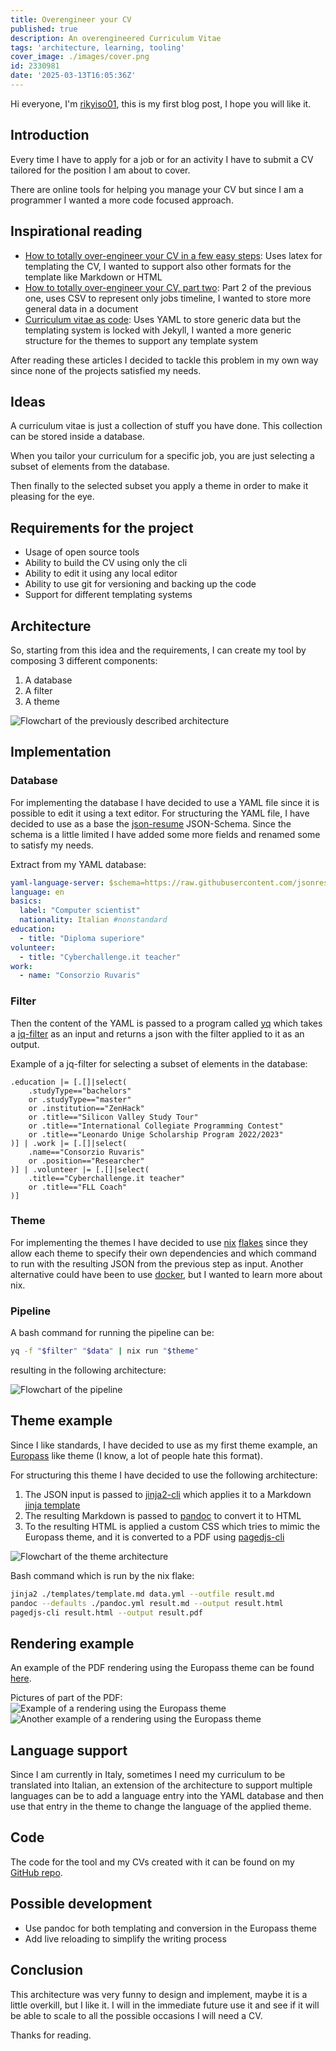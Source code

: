 ```yaml
---
title: Overengineer your CV
published: true
description: An overengineered Curriculum Vitae
tags: 'architecture, learning, tooling'
cover_image: ./images/cover.png
id: 2330981
date: '2025-03-13T16:05:36Z'
---
```


Hi everyone, I'm [rikyiso01](https://github.com/rikyiso01), this is my first blog post, I hope you will like it.

## Introduction

Every time I have to apply for a job or for an activity I have to submit a CV tailored for the position I am about to cover.

There are online tools for helping you manage your CV but since I am a programmer I wanted a more code focused approach.

## Inspirational reading

- [How to totally over-engineer your CV in a few easy steps](https://dev.to/jj/how-to-totally-over-engineer-your-cv-in-a-few-easy-steps-6ha):
    Uses latex for templating the CV, I wanted to support also other formats for the template like Markdown or HTML
- [How to totally over-engineer your CV, part two](https://dev.to/jj/how-to-totally-over-engineer-your-cv-part-two-1oip):
    Part 2 of the previous one, uses CSV to represent only jobs timeline, I wanted to store more general data in a document
- [Curriculum vitae as code](https://philippart-s.github.io/blog/articles/resume-as-code/):
    Uses YAML to store generic data but the templating system is locked with Jekyll,
    I wanted a more generic structure for the themes to support any template system

After reading these articles I decided to tackle this problem in my own way since none of the projects satisfied my needs.

## Ideas

A curriculum vitae is just a collection of stuff you have done. This collection can be stored inside a database.

When you tailor your curriculum for a specific job, you are just selecting a subset of elements from the database.

Then finally to the selected subset you apply a theme in order to make it pleasing for the eye.

## Requirements for the project

- Usage of open source tools
- Ability to build the CV using only the cli
- Ability to edit it using any local editor
- Ability to use git for versioning and backing up the code
- Support for different templating systems

## Architecture

So, starting from this idea and the requirements, I can create my tool by composing 3 different components:

1. A database
2. A filter
3. A theme

![Flowchart of the previously described architecture](./graphs-bin/architecture.png)

## Implementation

### Database

For implementing the database I have decided to use a YAML file since it is possible to edit it using a text editor.
For structuring the YAML file, I have decided to use as a base the [json-resume](https://jsonresume.org/) JSON-Schema.
Since the schema is a little limited I have added some more fields and renamed some to satisfy my needs.

Extract from my YAML database:
```yml
yaml-language-server: $schema=https://raw.githubusercontent.com/jsonresume/resume-schema/master/schema.json
language: en
basics:
  label: "Computer scientist"
  nationality: Italian #nonstandard
education:
  - title: "Diploma superiore"
volunteer:
  - title: "Cyberchallenge.it teacher"
work:
  - name: "Consorzio Ruvaris"
```

### Filter

Then the content of the YAML is passed to a program called [yq](https://github.com/mikefarah/yq) which takes a [jq-filter](https://jqlang.org/) as an input and returns a json with the filter applied to it as an output.

Example of a jq-filter for selecting a subset of elements in the database:
```jq
.education |= [.[]|select(
    .studyType=="bachelors"
    or .studyType=="master"
    or .institution=="ZenHack"
    or .title=="Silicon Valley Study Tour"
    or .title=="International Collegiate Programming Contest"
    or .title=="Leonardo Unige Scholarship Program 2022/2023"
)] | .work |= [.[]|select(
    .name=="Consorzio Ruvaris"
    or .position=="Researcher"
)] | .volunteer |= [.[]|select(
    .title=="Cyberchallenge.it teacher"
    or .title=="FLL Coach"
)]
```

### Theme

For implementing the themes I have decided to use [nix](https://nixos.org/) [flakes](https://wiki.nixos.org/wiki/Flakes) since they allow each theme to specify their own dependencies and which command to run with the resulting JSON from the previous step as input.
Another alternative could have been to use [docker](https://www.docker.com/), but I wanted to learn more about nix.

### Pipeline

A bash command for running the pipeline can be:
```bash
yq -f "$filter" "$data" | nix run "$theme"
```
resulting in the following architecture:

![Flowchart of the pipeline](./graphs-bin/implementation.png)

## Theme example

Since I like standards, I have decided to use as my first theme example, an [Europass](https://europass.europa.eu/en) like theme (I know, a lot of people hate this format).


For structuring this theme I have decided to use the following architecture:

1. The JSON input is passed to [jinja2-cli](https://github.com/mattrobenolt/jinja2-cli)
    which applies it to a Markdown [jinja template](https://jinja.palletsprojects.com/en/stable/templates/)
2. The resulting Markdown is passed to [pandoc](https://pandoc.org/) to convert it to HTML
3. To the resulting HTML is applied a custom CSS which tries to mimic the Europass theme,
    and it is converted to a PDF using [pagedjs-cli](https://www.npmjs.com/package/pagedjs-cli)

![Flowchart of the theme architecture](./graphs-bin/theme.png)

Bash command which is run by the nix flake:
```bash
jinja2 ./templates/template.md data.yml --outfile result.md
pandoc --defaults ./pandoc.yml result.md --output result.html
pagedjs-cli result.html --output result.pdf
```

## Rendering example

An example of the PDF rendering using the Europass theme can be found
[here](https://github.com/rikyiso01/cv/releases/download/internship/cv.pdf).

Pictures of part of the PDF:
![Example of a rendering using the Europass theme](./images/cv1.png)
![Another example of a rendering using the Europass theme](./images/cv2.png)

## Language support

Since I am currently in Italy, sometimes I need my curriculum to be translated into Italian, an extension of the architecture to support multiple languages can be to add a language entry into the YAML database and then use that entry in the theme to change the language of the applied theme.

## Code

The code for the tool and my CVs created with it can be found on my [GitHub repo](https://github.com/rikyiso01/cv).

## Possible development

- Use pandoc for both templating and conversion in the Europass theme
- Add live reloading to simplify the writing process

## Conclusion

This architecture was very funny to design and implement, maybe it is a little overkill, but I like it.
I will in the immediate future use it and see if it will be able to scale to all the possible occasions I will need a CV.

Thanks for reading.
